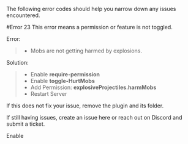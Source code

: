 The following error codes should help you narrow down any issues encountered.


#Error 23
This error means a permission or feature is not toggled. 

Error: 
> - Mobs are not getting harmed by explosions.

Solution:
> - Enable **require-permission**
> - Enable **toggle-HurtMobs**
> - Add Permission: **explosiveProjectiles.harmMobs**
> - Restart Server

If this does not fix your issue, remove the plugin and its folder.

If still having issues, create an issue here or reach out on Discord and submit a ticket.

Enable 
